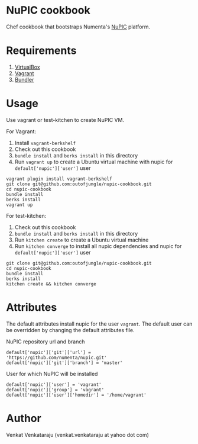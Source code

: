 # NuPIC cookbook

Chef cookbook that bootstraps Numenta's [NuPIC](http://numenta.org/nupic.html) platform. 

# Requirements

1. [VirtualBox](https://www.virtualbox.org)
2. [Vagrant](http://www.vagrantup.com/)
3. [Bundler](http://bundler.io/)

# Usage

Use vagrant or test-kitchen to create NuPIC VM.

For Vagrant:

1. Install `vagrant-berkshelf`
2. Check out this cookbook
3. `bundle install` and `berks install` in this directory
4. Run `vagrant up` to create a Ubuntu virtual machine with nupic for `default['nupic']['user']` user

```
vagrant plugin install vagrant-berkshelf
git clone git@github.com:outofjungle/nupic-cookbook.git
cd nupic-cookbook
bundle install
berks install
vagrant up
```

For test-kitchen:

1. Check out this cookbook
2. `bundle install` and `berks install` in this directory
3. Run `kitchen create` to create a Ubuntu virtual machine
4. Run `kitchen converge` to install all nupic dependencies and nupic for `default['nupic']['user']` user

```
git clone git@github.com:outofjungle/nupic-cookbook.git
cd nupic-cookbook
bundle install
berks install
kitchen create && kitchen converge
```

# Attributes

The default attributes install nupic for the user `vagrant`. The default user can be overridden by changing the default attributes file.

NuPIC repository url and branch

```
default['nupic']['git']['url'] = 'https://github.com/numenta/nupic.git'
default['nupic']['git']['branch'] = 'master'
```

User for which NuPIC will be installed

```
default['nupic']['user'] = 'vagrant'
default['nupic']['group'] = 'vagrant'
default['nupic']['user']['homedir'] = '/home/vagrant'
```

# Author

Venkat Venkataraju (venkat.venkataraju at yahoo dot com)



